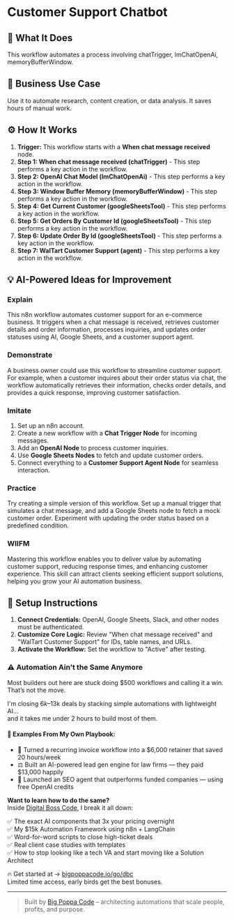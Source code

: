 # Customer Support Chatbot

## 🚀 What It Does
This workflow automates a process involving chatTrigger, lmChatOpenAi, memoryBufferWindow.

## 💼 Business Use Case
Use it to automate research, content creation, or data analysis. It saves hours of manual work.

## ⚙️ How It Works
1.  **Trigger:** This workflow starts with a **When chat message received** node.
2. **Step 1: When chat message received (chatTrigger)** - This step performs a key action in the workflow.
3. **Step 2: OpenAI Chat Model (lmChatOpenAi)** - This step performs a key action in the workflow.
4. **Step 3: Window Buffer Memory (memoryBufferWindow)** - This step performs a key action in the workflow.
5. **Step 4: Get Current Customer (googleSheetsTool)** - This step performs a key action in the workflow.
6. **Step 5: Get Orders By Customer Id (googleSheetsTool)** - This step performs a key action in the workflow.
7. **Step 6: Update Order By Id (googleSheetsTool)** - This step performs a key action in the workflow.
8. **Step 7: WalTart Customer Support (agent)** - This step performs a key action in the workflow.

## 💡 AI-Powered Ideas for Improvement
### Explain
This n8n workflow automates customer support for an e-commerce business. It triggers when a chat message is received, retrieves customer details and order information, processes inquiries, and updates order statuses using AI, Google Sheets, and a customer support agent.

### Demonstrate
A business owner could use this workflow to streamline customer support. For example, when a customer inquires about their order status via chat, the workflow automatically retrieves their information, checks order details, and provides a quick response, improving customer satisfaction.

### Imitate
1. Set up an n8n account.
2. Create a new workflow with a **Chat Trigger Node** for incoming messages.
3. Add an **OpenAI Node** to process customer inquiries.
4. Use **Google Sheets Nodes** to fetch and update customer orders.
5. Connect everything to a **Customer Support Agent Node** for seamless interaction.

### Practice
Try creating a simple version of this workflow. Set up a manual trigger that simulates a chat message, and add a Google Sheets node to fetch a mock customer order. Experiment with updating the order status based on a predefined condition.

### WIIFM
Mastering this workflow enables you to deliver value by automating customer support, reducing response times, and enhancing customer experience. This skill can attract clients seeking efficient support solutions, helping you grow your AI automation business.

## 🔧 Setup Instructions
1. **Connect Credentials:** OpenAI, Google Sheets, Slack, and other nodes must be authenticated.
2. **Customize Core Logic:** Review "When chat message received" and "WalTart Customer Support" for IDs, table names, and URLs.
3. **Activate the Workflow:** Set the workflow to "Active" after testing.

### ⚠️ Automation Ain’t the Same Anymore

Most builders out here are stuck doing $500 workflows and calling it a win.  
That’s not the move.  

I'm closing $6k–$13k deals by stacking simple automations with lightweight AI...  
and it takes me under 2 hours to build most of them.

#### 🧠 Examples From My Own Playbook:
- 🔁 Turned a recurring invoice workflow into a $6,000 retainer that saved 20 hours/week  
- ⚖️ Built an AI-powered lead gen engine for law firms — they paid $13,000 happily  
- 🚀 Launched an SEO agent that outperforms funded companies — using free OpenAI credits  

**Want to learn how to do the same?**  
Inside [Digital Boss Code](https://bigpoppacode.io/go/dbc), I break it all down:

✅ The exact AI components that 3x your pricing overnight  
✅ My $15k Automation Framework using n8n + LangChain  
✅ Word-for-word scripts to close high-ticket deals  
✅ Real client case studies with templates  
✅ How to stop looking like a tech VA and start moving like a Solution Architect  

🔥 Get started at → [bigpoppacode.io/go/dbc](https://bigpoppacode.io/go/dbc)  
Limited time access, early birds get the best bonuses.

---
> Built by [Big Poppa Code](https://bigpoppacode.io) – architecting automations that scale people, profits, and purpose.

